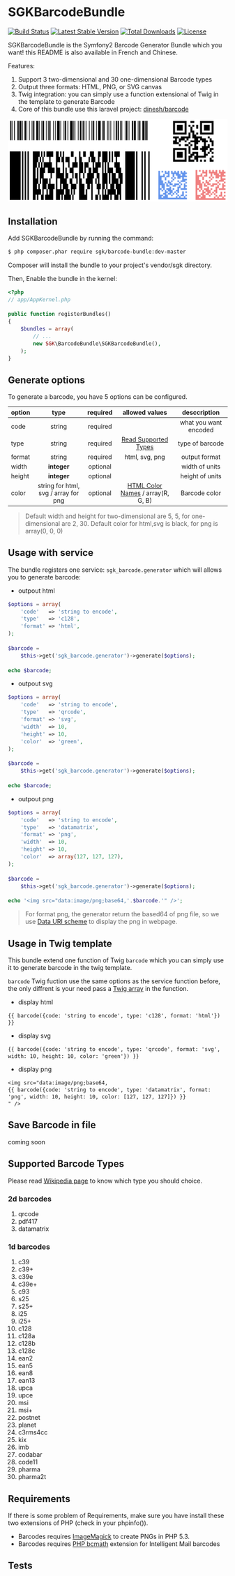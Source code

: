 # SGKBarcodeBundle

[![Build Status](https://travis-ci.org/shangguokan/SGKBarcodeBundle.svg)](https://travis-ci.org/shangguokan/SGKBarcodeBundle)
[![Latest Stable Version](https://poser.pugx.org/sgk/barcode-bundle/v/stable.svg)](https://packagist.org/packages/sgk/barcode-bundle)
[![Total Downloads](https://poser.pugx.org/sgk/barcode-bundle/downloads.svg)](https://packagist.org/packages/sgk/barcode-bundle)
[![License](https://poser.pugx.org/sgk/barcode-bundle/license.svg)](https://packagist.org/packages/sgk/barcode-bundle)

SGKBarcodeBundle is the Symfony2 Barcode Generator Bundle which you want! this README is also available in French and Chinese.

Features:

1. Support 3 two-dimensional and 30 one-dimensional Barcode types
2. Output three formats: HTML, PNG, or SVG canvas
3. Twig integration: you can simply use a function extensional of Twig in the template to generate Barcode
4. Core of this bundle use this laravel project: [dinesh/barcode](https://github.com/dineshrabara/barcode)

![SGKBarcodeBundle](Resources/doc/barcode.png)

## Installation

Add SGKBarcodeBundle by running the command:

```sh
$ php composer.phar require sgk/barcode-bundle:dev-master
```
Composer will install the bundle to your project's vendor/sgk directory.

Then, Enable the bundle in the kernel:

```php
<?php
// app/AppKernel.php

public function registerBundles()
{
    $bundles = array(
        // ...
        new SGK\BarcodeBundle\SGKBarcodeBundle(),
    );
}
```

## Generate options

To generate a barcode, you have 5 options can be configured.

|option|type   |required|allowed values|desccription                |
|------|:-----:|:------:|:------------:|:---------------------------:|
|code  |string |required|              |what you want encoded|
|type  |string |required|[Read Supported Types](#supported-barcode-types)|type of barcode|
|format|string |required|html, svg, png|output format|
|width |**integer**|optional|              |width of units|
|height|**integer**|optional|              |height of units|
|color |string for html, svg / array for png|optional|[HTML Color Names](http://www.w3schools.com/html/html_colornames.asp) / array(R, G, B)|Barcode color|

> Default width and height for two-dimensional are 5, 5, for one-dimensional are 2, 30.
> Default color for html,svg is black, for png is array(0, 0, 0)

## Usage with service
  
The bundle registers one service: ``sgk_barcode.generator`` which will allows you to generate barcode:

* outpout html
```php
$options = array(
    'code'   => 'string to encode',
    'type'   => 'c128',
    'format' => 'html',
);

$barcode =
    $this->get('sgk_barcode.generator')->generate($options);
    
echo $barcode;
```

* outpout svg
```php
$options = array(
    'code'   => 'string to encode',
    'type'   => 'qrcode',
    'format' => 'svg',
    'width'  => 10,
    'height' => 10,
    'color'  => 'green',
);

$barcode =
    $this->get('sgk_barcode.generator')->generate($options);
    
echo $barcode;
```

* outpout png
```php
$options = array(
    'code'   => 'string to encode',
    'type'   => 'datamatrix',
    'format' => 'png',
    'width'  => 10,
    'height' => 10,
    'color'  => array(127, 127, 127),
);

$barcode =
    $this->get('sgk_barcode.generator')->generate($options);
    
echo '<img src="data:image/png;base64,'.$barcode.'" />';
```
> For format png, the generator return the based64 of png file, so we use [Data URI scheme](http://en.wikipedia.org/wiki/Data_URI_scheme) to display the png in webpage.

## Usage in Twig template

This bundle extend one function of Twig ``barcode`` which you can simply use it to generate barcode in the twig template.

``barcode`` Twig fuction use the same options as the service function before, the only diffrent is your need pass a [Twig array](http://twig.sensiolabs.org/doc/templates.html#literals) in the function.

* display html

```twig
{{ barcode({code: 'string to encode', type: 'c128', format: 'html'}) }}
```

* display svg

```twig
{{ barcode({code: 'string to encode', type: 'qrcode', format: 'svg', width: 10, height: 10, color: 'green'}) }}
```

* display png

```twig
<img src="data:image/png;base64,
{{ barcode({code: 'string to encode', type: 'datamatrix', format: 'png', width: 10, height: 10, color: [127, 127, 127]}) }}
" />
```

## Save Barcode in file

coming soon

## Supported Barcode Types

Please read [Wikipedia page](http://en.wikipedia.org/wiki/Barcode) to know which type you should choice. 

### 2d barcodes

1. qrcode
2. pdf417
3. datamatrix

### 1d barcodes

1. c39
2. c39+
3. c39e
4. c39e+
5. c93
6. s25
7. s25+
8. i25
9. i25+
10. c128
11. c128a
12. c128b
13. c128c
14. ean2
15. ean5
16. ean8
17. ean13
18. upca
19. upce
20. msi
21. msi+
22. postnet
23. planet
24. c3rms4cc
25. kix
26. imb
27. codabar
28. code11
29. pharma
30. pharma2t

## Requirements

If there is some problem of Requirements, make sure you have install these two extensions of PHP (check in your phpinfo()).

- Barcodes requires [ImageMagick](http://php.net/manual/en/book.imagick.php) to create PNGs in PHP 5.3.
- Barcodes requires [PHP bcmath](http://php.net/manual/en/book.bc.php) extension for Intelligent Mail barcodes

## Tests
